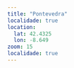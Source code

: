 ```yaml
---
title: "Pontevedra"
localidade: true
location:
  lat: 42.4325
  lon: -8.649
zoom: 15
localidade: true
---
```

